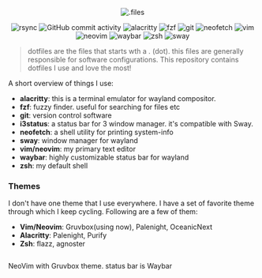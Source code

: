 <p align="center">
  <img src="https://i.imgur.com/1pMEstg.png" alt=".files" />
</p>

<p align="center">
<img src='https://img.shields.io/badge/using-rsync-criticall' alt='rsync' />
<img alt="GitHub commit activity" src="https://img.shields.io/github/commit-activity/m/abdus/dotfiles?color=critical">

<!--generate this before push-->
<img src='https://img.shields.io/badge/alacritty-v0.5;-blueviolet' alt='alacritty' />
<img src='https://img.shields.io/badge/fzf-v0.22.0-blueviolet' alt='fzf' />
<img src='https://img.shields.io/badge/git-v2.28.0-blueviolet' alt='git' />
<img src='https://img.shields.io/badge/neofetch-v7.1.0-blueviolet' alt='neofetch' />
<img src='https://img.shields.io/badge/vim-v8.2-blueviolet' alt='vim' />
<img src='https://img.shields.io/badge/neovim-v0.4.4-blueviolet' alt='neovim' />
<img src='https://img.shields.io/badge/waybar-v0.9.3-blueviolet' alt='waybar' />
<img src='https://img.shields.io/badge/zsh-v5.8-blueviolet' alt='zsh' />
<img src='https://img.shields.io/badge/sway-v1.5-blueviolet' alt='sway' />
</p>

> dotfiles are the files that starts wth a . (dot). this files are generally
> responsible for software configurations. This repository contains dotfiles
> I use and love the most!

A short overview of things I use:

- **alacritty**: this is a terminal emulator for wayland compositor.
- **fzf**: fuzzy finder. useful for searching for files etc
- **git**: version control software
- **i3status**: a status bar for 3 window manager. it's compatible with Sway.
- **neofetch**: a shell utility for printing system-info
- **sway**: window manager for wayland
- **vim/neovim**: my primary text editor
- **waybar**: highly customizable status bar for wayland
- **zsh**: my default shell

### Themes

I don't have one theme that I use everywhere. I have a set of favorite theme
through which I keep cycling. Following are a few of them:

- **Vim/Neovim**: Gruvbox(using now), Palenight, OceanicNext
- **Alacritty**: Palenight, Purify
- **Zsh**: flazz, agnoster

<p align="center">
  <img src="https://i.imgur.com/ux1gDBv.png" alt="" />
  <div>NeoVim with Gruvbox theme. status bar is Waybar</div>
</p>
